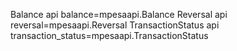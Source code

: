 Balance api
    balance=mpesaapi.Balance
Reversal api
    reversal=mpesaapi.Reversal
TransactionStatus api
    transaction_status=mpesaapi.TransactionStatus
